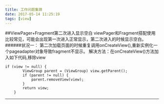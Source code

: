 ```yaml
---
title: 工作问题集锦
date: 2017-05-14 11:25:19
tags: [view] 
---
```

##ViewPager+Fragment第二次进入显示空白
viewPager和Fragment搭配使用比较常见，可能会出现第一次进入正常显示，第二次进入的时候显示空白。
######状况一：
第二次加载页面的时候重复调用onCreateView(),重新实例化一个pageadapter对象导致fragment不显示。
解决方法：在onCreateView()方法加入如下代码,移除view

	if (view != null) {
            ViewGroup parent = (ViewGroup) view.getParent();
            if (parent != null) {
                parent.removeView(view);
            }
            return view;
        }

****